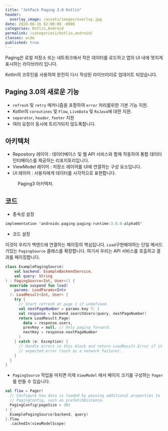 ```yaml
---
title: "JetPack Paging 3.0 Kotlin"
header:
  overlay_image: /assets/images/overlay.jpg
date: 2020-08-16 02:00:00 -0000
categories: Kotlin,Android
permalink: /categories1/kotlin,android/
classes: wide
published: true
---
```


Paging은 로컬 저장소 또는 네트워크에서 작은 데이터를 로드하고 앱의 UI 내에 멋지게 표시하는 라이브러리 입니다.

Kotlin의 코루틴을 사용하여 완전히 다시 작성된 라이브러리로 업데이트 되었습니다.

## Paging 3.0의 새로운 기능
 * `refresh` 및 `retry` 메커니즘을 포함하여 `error` 처리를위한 기본 기능 지원.
 * Kotlin의 `coroutines` 및 `Flow`, `LiveData` 및 `RxJava`에 대한 지원.
 * `separator`, `header`, `footer` 지원
 * 여러 요청이 동시에 트리거되지 않도록합니다.
 
 
## 아키텍처
 * Repository 레이어 : 데이터베이스 및 웹 API 서비스와 함께 작동하여 통합 데이터 인터페이스를 제공하는 리포지토리입니다.
 * ViewModel 레이어 : 저장소 레이어를 UI에 연결하는 구성 요소입니다.
 * UI 레이어 : 사용자에게 데이터를 시각적으로 표현합니다.
 
 <figure class="align-center">
   <img src="{{ site.url }}{{ site.baseurl }}/assets/images/paging3_architecture.png" alt="">
   <figcaption>Paging3 아키텍처.</figcaption>
 </figure> 
 
 
## 코드

 * 종속성 설정
```kotlin
implementation 'androidx.paging:paging-runtime:3.0.0-alpha05'
 ```


 * 코드 설정
 
이것이 우리가 백엔드에 연결하는 페이징의 핵심입니다. `Load`구현해야하는 단일 메서드 가있는 `PagingSource` 클래스를 확장합니다. 여기서 우리는 API 서비스를 호출하고 결과를 페이징합니다.
```kotlin
class ExamplePagingSource(
    val backend: ExampleBackendService,
    val query: String
) : PagingSource<Int, User>() {
  override suspend fun load(
    params: LoadParams<Int>
  ): LoadResult<Int, User> {
    try {
      // Start refresh at page 1 if undefined.
      val nextPageNumber = params.key ?: 1
      val response = backend.searchUsers(query, nextPageNumber)
      return LoadResult.Page(
        data = response.users,
        prevKey = null, // Only paging forward.
        nextKey = response.nextPageNumber
      )
    } catch (e: Exception) {
      // Handle errors in this block and return LoadResult.Error if it is an
      // expected error (such as a network failure).
    }
  }
}
 ```

 * `PagingSource` 작업을 마치면 이제 `ViewModel` 에서 페이지 크기를 구성하는 `Pager` 를 만들 수 있습니다.
```kotlin
val flow = Pager(
  // Configure how data is loaded by passing additional properties to
  // PagingConfig, such as prefetchDistance.
  PagingConfig(pageSize = 20)
) {
  ExamplePagingSource(backend, query)
}.flow
  .cachedIn(viewModelScope)
 ```


```kotlin

 ```








